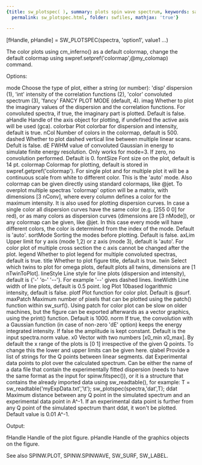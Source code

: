 ```yaml
---
{title: sw_plotspec( ), summary: plots spin wave spectrum, keywords: sample, sidebar: sw_sidebar,
  permalink: sw_plotspec.html, folder: swfiles, mathjax: 'true'}

---
```

 
[fHandle, pHandle] = SW_PLOTSPEC(spectra, 'option1', value1 ...)
 
The color plots using cm_inferno() as a default colormap, change the
default colormap using swpref.setpref('colormap',@my_colomap) command.
 
Options:
 
mode      Choose the type of plot, either a string (or number):
              'disp'  dispersion (1),
              'int'   intensity of the correlation functions (2),
              'color' convoluted spectrum (3),
              'fancy' FANCY PLOT MODE (default, 4).
imag      Whether to plot the imaginary values of the dispersion
          and the correlation functions. For convoluted spectra, if true,
          the imaginary part is plotted. Default is false.
aHandle   Handle of the axis object for plotting, if undefined the
          active axis will be used (gca).
colorbar  Plot colorbar for dispersion and intensity, default is true.
nCol      Number of colors in the colormap, default is 500.
dashed    Whether to plot dashed vertical line between multiple linear
          scans. Defult is false.
dE        FWHM value of convoluted Gaussian in energy to simulate finite
          energy resolution. Only works for mode=3. If zero, no
          convolution performed. Default is 0.
fontSize  Font size on the plot, default is 14 pt.
colormap  Colormap for plotting, default is stored in 
          swpref.getpref('colormap'). For single plot and for multiple
          plot it will be a continuous scale from white to different
          color. This is the 'auto' mode. Also colormap can be given
          directly using standard colormaps, like @jet. To overplot
          multiple spectras 'colormap' option will be a matrix, with
          dimensions [3 nConv], where every column defines a color for
          the maximum intensity. It is also used for plotting dispersion
          curves. In case a single color all dispersion curves have the
          same color (e.g. [255 0 0] for red), or as many colors as
          dispersion curves (dimensions are [3 nMode]), or any colormap
          can be given, like @jet. In this case every mode will have
          different colors, the color is determined from the index of the
          mode. Default is 'auto'.
sortMode  Sorting the modes before plotting. Default is false.
axLim     Upper limit for y axis (mode 1,2) or z axis (mode 3), default
          is 'auto'. For color plot of multiple cross section the c axis
          cannot be changed after the plot.
legend    Whether to plot legend for multiple convoluted spectras,
          default is true.
title     Whether to plot figure title, default is true.
twin      Select which twins to plot for omega plots, default plots all
          twins, dimensions are [1 nTwinToPlot].
lineStyle Line style for line plots (dispersion and intensity), default
          is {'-' 'o-' '--'}. For example '--' gives dashed lines.
lineWidth Line width of line plots, default is 0.5 point.
log       Plot 10based logarithmic intensity, default is false.
plotf     Plot function for color plot. Default is @surf.
maxPatch  Maximum number of pixels that can be plotted using the patch()
          function within sw_surf(). Using patch for color plot can be
          slow on older machines, but the figure can be exported
          afterwards as a vector graphics, using the print() function.
          Default is 1000.
norm      If true, the convolution with a Gaussian function (in case of
          non-zero 'dE' option) keeps the energy integrated intensity. If
          false the amplitude is kept constant. Default is the input
          spectra.norm value.
x0        Vector with two numbers [x0_min x0_max]. By default the x range
          of the plots is [0 1] irrespective of the given Q points. To
          change this the lower and upper limits can be given here.
qlabel    Provide a list of strings for the Q points between linear
          segments.
dat       Experimental data points to plot over the calculated spectrum.
          Can be either the name of a data file that contain the
          experimentally fitted dispersion (needs to have the same format
          as the input for spinw.fitspec()), or it is a structure that
          contains the already imported data using sw_readtable(), for
          example:
              T = sw_readtable('myExpData.txt','\t');
              sw_plotspec(spectra,'dat',T);
ddat      Maximum distance between any Q point in the simulated spectrum
          and an experimental data point in A^-1. If an experimental data
          point is further from any Q point of the simulated spectrum
          thant ddat, it won't be plotted. Default value is 0.01 A^-1.
 
Output:
 
fHandle   Handle of the plot figure.
pHandle   Handle of the graphics objects on the figure.
 
See also SPINW.PLOT, SPINW.SPINWAVE, SW_SURF, SW_LABEL.
 

